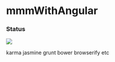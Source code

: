 mmmWithAngular
==============

### Status
<img src="https://travis-ci.org/CTownsdin/mmmWithAngular.svg?branch=master">

karma jasmine grunt bower browserify etc
